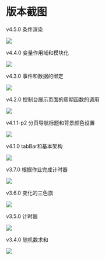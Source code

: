 # 版本截图

v4.5.0 条件渲染

![](img/2020-03-11-00-37-49.png)

v4.4.0 变量作用域和模块化

![](img/2020-03-11-00-14-18.png)

v4.3.0 事件和数据的绑定

![](img/2020-03-10-23-43-56.png)

v4.2.0 控制台展示页面的周期函数的调用

![](img/2020-03-10-21-53-58.png)

v4.1.1-p2 分页导航标题和背景颜色设置

![](img/2020-03-10-16-16-20.png)

v4.1.0 tabBar和基本架构

![](img/2020-03-10-16-04-17.png)

v3.7.0 根据作业完成计时器

![](img/2020-03-10-22-06-46.png)

v3.6.0 变化的三色旗

![](img/2020-03-10-04-17-44.png)

v3.5.0 计时器

![](img/2020-03-10-03-45-28.png)

v3.4.0 随机数求和

![](img/2020-03-09-14-17-46.png)
